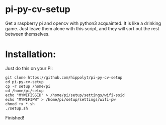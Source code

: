 # pi-py-cv-setup
Get a raspberry pi and opencv with python3 acquainted. It is like a drinking game. Just leave them alone with this script, and they will sort out the rest between themselves.

# Installation:
Just do this on your Pi:

```
git clone https://github.com/hippolyt/pi-py-cv-setup
cd pi-py-cv-setup
cp -r setup /home/pi
cd /home/pi/setup
echo "MYWIFISSID" > /home/pi/setup/settings/wifi-ssid
echo "MYWIFIPW" > /home/pi/setup/settings/wifi-pw
chmod +x *.sh
./setup.sh
```

Finished!
